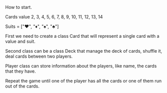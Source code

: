 How to start.

Cards value 2, 3, 4, 5, 6, 7, 8, 9, 10, 11, 12, 13, 14

Suits = ["♥️", "♦️", "♠️", "♣️"]

First we need to create a class Card that will represent a single card with a value and suit.

Second class can be a class Deck that manage the deck of cards, shuffle it, deal cards between two players. 

Player class can store information about the players, like name, the cards that they have.

Repeat the game until one of the player has all the cards or one of them run out of the cards. 
